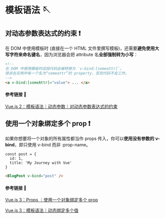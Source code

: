# 模板语法 🪡

## 对动态参数表达式的约束 ❗️

在 DOM 中使用模板时 (直接在一个 HTML 文件里撰写模板)，还需要**避免使用大写字符来命名键名**，因为浏览器会把 attribute 名**全部强制转为小写**：

```HTML
<!--
在 DOM 中使用模板时这段代码会被转换为 `v-bind:[someattr]`。
除非在实例中有一个名为“someattr”的 property，否则代码不会工作。
-->
<a v-bind:[someAttr]="value"> ... </a>
```

#### 参考链接 🔗

[Vue.js 2：模板语法｜动态参数｜对动态参数表达式的约束](https://v2.cn.vuejs.org/v2/guide/syntax.html#%E5%8A%A8%E6%80%81%E5%8F%82%E6%95%B0)

## 使用一个对象绑定多个 prop ❗️

如果你想要将一个对象的所有属性都当作 props 传入，你可以**使用没有参数的 v-bind**，即只使用 v-bind 而非 :prop-name。

```JS
const post = {
  id: 1,
  title: 'My Journey with Vue'
}
```

```HTMl
<BlogPost v-bind="post" />
```

#### 参考链接 🔗

[Vue.js 3：Props ｜使用一个对象绑定多个 prop](https://cn.vuejs.org/guide/components/props#binding-multiple-properties-using-an-object)

[Vue.js 3：模板语法｜动态绑定多个值](https://cn.vuejs.org/guide/essentials/template-syntax.html#dynamically-binding-multiple-attributes)
